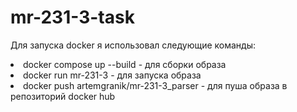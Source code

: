 # mr-231-3-task
<p>Для запуска docker я использовал следующие команды:</p>
<li>docker compose up --build - для сборки образа </li>
<li>docker run mr-231-3 - для запуска образа</li>
<li>docker push artemgranik/mr-231-3_parser  - для пуша образа в репозиторий docker hub</li>